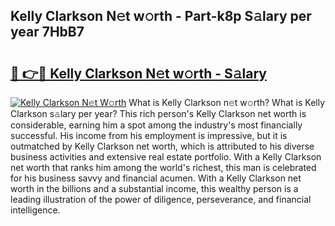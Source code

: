 ## Kelly Clarkson N𝚎t w𝚘rth - Part-k8p S𝚊lary per year 7HbB7

# <h2><a href="http://gc11j59.nevu.top/?p=Kelly+Clarkson">🔗 👉🔴 Kelly Clarkson N𝚎t w𝚘rth - S𝚊lary</a></h2>

[![Kelly Clarkson N𝚎t W𝚘rth](https://i.imgur.com/Oavwk0R.jpeg)](http://gc11j59.nevu.top/?p=Kelly+Clarkson)
What is Kelly Clarkson n𝚎t w𝚘rth? What is Kelly Clarkson s𝚊lary per year?
This rich person's Kelly Clarkson net worth is considerable, earning him a spot among the industry's most financially successful. His income from his employment is impressive, but it is outmatched by Kelly Clarkson net worth, which is attributed to his diverse business activities and extensive real estate portfolio. With a Kelly Clarkson net worth that ranks him among the world's richest, this man is celebrated for his business savvy and financial acumen. With a Kelly Clarkson net worth in the billions and a substantial income, this wealthy person is a leading illustration of the power of diligence, perseverance, and financial intelligence.

